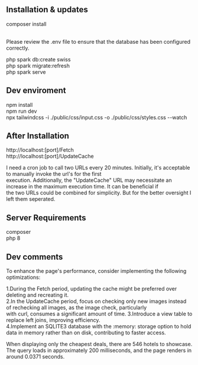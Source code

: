 ## Installation & updates

composer install<br />

<br />
Please review the .env file to ensure that the database has been configured correctly.

php spark db:create swiss<br />
php spark migrate:refresh<br />
php spark serve<br />

## Dev enviroment

npm install<br />
npm run dev<br />
npx tailwindcss -i ./public/css/input.css -o ./public/css/styles.css --watch<br />


## After Installation

http://localhost:[port]/Fetch<br />
http://localhost:[port]/UpdateCache<br />

I need a cron job to call two URLs every 20 minutes. Initially, it's acceptable to manually invoke the url's for the first <br />execution. Additionally, the "UpdateCache" URL may necessitate an increase in the maximum execution time. It can be beneficial if <br />the two URLs could be combined for simplicity. But for the better oversight I left them seperated.<br />

## Server Requirements

composer<br />
php 8<br />

## Dev comments
To enhance the page's performance, consider implementing the following optimizations:<br />

1.During the Fetch period, updating the cache might be preferred over deleting and recreating it.<br />
2.In the UpdateCache period, focus on checking only new images instead of rechecking all images, as the image check, particularly <br />with curl, consumes a significant amount of time.
3.Introduce a view table to replace left joins, improving efficiency.<br />
4.Implement an SQLITE3 database with the :memory: storage option to hold data in memory rather than on disk, contributing to faster access.<br />

When displaying only the cheapest deals, there are 546 hotels to showcase. The query loads in approximately 200 milliseconds, and the page renders in around 0.0371 seconds.<br />
